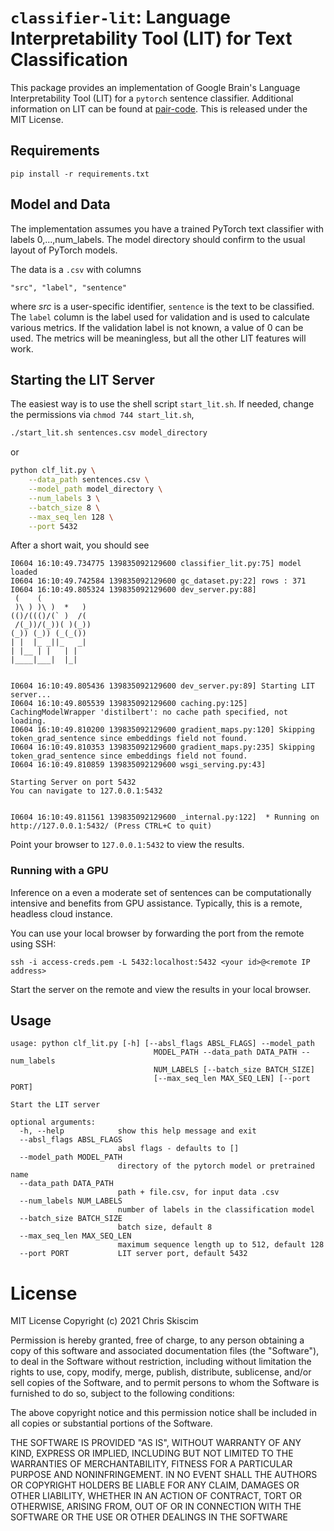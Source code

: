# `classifier-lit`: Language Interpretability Tool (LIT) for Text Classification
This package provides an implementation of Google Brain's Language Interpretability Tool (LIT) for
a `pytorch` sentence classifier.  Additional information on LIT can be 
found at [pair-code](https://pair-code.github.io/lit/). This is released under the MIT License.

## Requirements
```
pip install -r requirements.txt
```

## Model and Data
The implementation assumes you have a trained PyTorch text classifier with labels 0,...,num_labels. 
The model directory should confirm to the usual layout of PyTorch models.

The data is a `.csv` with columns
```
"src", "label", "sentence"
```
where *src* is a user-specific identifier, `sentence` is the text to be classified. The `label` column
is the label used for validation and is used to calculate various metrics. If the validation label is not
known, a value of 0 can be used. The metrics will be meaningless, but all the other LIT features will work.

## Starting the LIT Server

The easiest way is to use the shell script `start_lit.sh`. If needed, change the permissions
via `chmod 744 start_lit.sh`,

```bash
./start_lit.sh sentences.csv model_directory
```

or
```bash
python clf_lit.py \
    --data_path sentences.csv \
    --model_path model_directory \
    --num_labels 3 \
    --batch_size 8 \
    --max_seq_len 128 \
    --port 5432
```
After a short wait, you should see
```
I0604 16:10:49.734775 139835092129600 classifier_lit.py:75] model loaded
I0604 16:10:49.742584 139835092129600 gc_dataset.py:22] rows : 371
I0604 16:10:49.805324 139835092129600 dev_server.py:88]
 (    (
 )\ ) )\ )  *   )
(()/((()/(` )  /(
 /(_))/(_))( )(_))
(_)) (_)) (_(_())
| |  |_ _||_   _|
| |__ | |   | |
|____|___|  |_|


I0604 16:10:49.805436 139835092129600 dev_server.py:89] Starting LIT server...
I0604 16:10:49.805539 139835092129600 caching.py:125] CachingModelWrapper 'distilbert': no cache path specified, not loading.
I0604 16:10:49.810200 139835092129600 gradient_maps.py:120] Skipping token_grad_sentence since embeddings field not found.
I0604 16:10:49.810353 139835092129600 gradient_maps.py:235] Skipping token_grad_sentence since embeddings field not found.
I0604 16:10:49.810859 139835092129600 wsgi_serving.py:43]

Starting Server on port 5432
You can navigate to 127.0.0.1:5432


I0604 16:10:49.811561 139835092129600 _internal.py:122]  * Running on http://127.0.0.1:5432/ (Press CTRL+C to quit)
``` 
Point your browser to `127.0.0.1:5432` to view the results.


### Running with a GPU
Inference on a even a moderate set of sentences can be computationally intensive and benefits from
GPU assistance. Typically, this is a remote, headless cloud instance. 

You can use your local browser by forwarding the port from the remote using SSH:

```
ssh -i access-creds.pem -L 5432:localhost:5432 <your id>@<remote IP address>
```

Start the server on the remote and view the results in your local browser.

## Usage
```
usage: python clf_lit.py [-h] [--absl_flags ABSL_FLAGS] --model_path
                                MODEL_PATH --data_path DATA_PATH --num_labels
                                NUM_LABELS [--batch_size BATCH_SIZE]
                                [--max_seq_len MAX_SEQ_LEN] [--port PORT]

Start the LIT server

optional arguments:
  -h, --help            show this help message and exit
  --absl_flags ABSL_FLAGS
                        absl flags - defaults to []
  --model_path MODEL_PATH
                        directory of the pytorch model or pretrained name
  --data_path DATA_PATH
                        path + file.csv, for input data .csv
  --num_labels NUM_LABELS
                        number of labels in the classification model
  --batch_size BATCH_SIZE
                        batch size, default 8
  --max_seq_len MAX_SEQ_LEN
                        maximum sequence length up to 512, default 128
  --port PORT           LIT server port, default 5432
```

# License
MIT License Copyright (c) 2021 Chris Skiscim

Permission is hereby granted, free of charge, to any person obtaining a copy
of this software and associated documentation files (the "Software"), to deal
in the Software without restriction, including without limitation the rights
to use, copy, modify, merge, publish, distribute, sublicense, and/or sell
copies of the Software, and to permit persons to whom the Software is
furnished to do so, subject to the following conditions:

The above copyright notice and this permission notice shall be included in all
copies or substantial portions of the Software.

THE SOFTWARE IS PROVIDED "AS IS", WITHOUT WARRANTY OF ANY KIND, EXPRESS OR
IMPLIED, INCLUDING BUT NOT LIMITED TO THE WARRANTIES OF MERCHANTABILITY,
FITNESS FOR A PARTICULAR PURPOSE AND NONINFRINGEMENT. IN NO EVENT SHALL THE
AUTHORS OR COPYRIGHT HOLDERS BE LIABLE FOR ANY CLAIM, DAMAGES OR OTHER
LIABILITY, WHETHER IN AN ACTION OF CONTRACT, TORT OR OTHERWISE, ARISING FROM,
OUT OF OR IN CONNECTION WITH THE SOFTWARE OR THE USE OR OTHER DEALINGS IN THE
SOFTWARE